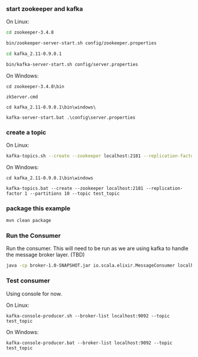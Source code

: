 ### start zookeeper and kafka
On Linux:

``` sh
cd zookeeper-3.4.8
```

``` sh
bin/zookeeper-server-start.sh config/zookeeper.properties
```

``` sh
cd kafka_2.11-0.9.0.1
```

``` sh
bin/kafka-server-start.sh config/server.properties
```

On Windows:

```
cd zookeeper-3.4.8\bin
```

```
zkServer.cmd
``` 

``` 
cd kafka_2.11-0.9.0.1\bin\windows\
```

```
kafka-server-start.bat .\config\server.properties
```

### create a topic
On Linux:

``` sh
kafka-topics.sh --create --zookeeper localhost:2181 --replication-factor 1 --partitions 10 --topic test_topic
```

On Windows:

```
cd kafka_2.11-0.9.0.1\bin\windows
```
``` 
kafka-topics.bat --create --zookeeper localhost:2181 --replication-factor 1 --partitions 10 --topic test_topic
```

### package this example
``` sh
mvn clean package
```


### Run the Consumer
Run the consumer. This will need to be run as we are using kafka to handle the message broker layer. (TBD)

``` sh
java -cp broker-1.0-SNAPSHOT.jar io.scala.elixir.MessageConsumer localhost:2181 group1 test_topic 10 0
```


### Test consumer
Using console for now.

On Linux: 

```
kafka-console-producer.sh --broker-list localhost:9092 --topic test_topic
```

On Windows:

```
kafka-console-producer.bat --broker-list localhost:9092 --topic test_topic
```